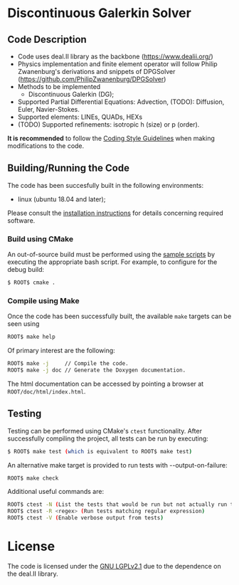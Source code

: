 # Discontinuous Galerkin Solver


## Code Description
- Code uses deal.II library as the backbone (https://www.dealii.org/)
- Physics implementation and finite element operator will follow Philip Zwanenburg's derivations and snippets of DPGSolver (https://github.com/PhilipZwanenburg/DPGSolver)
- Methods to be implemented
	- Discontinuous Galerkin (DG);
- Supported Partial Differential Equations: Advection, (TODO): Diffusion, Euler, Navier-Stokes.
- Supported elements: LINEs, QUADs, HEXs
- (TODO) Supported refinements: isotropic h (size) or p (order).

**It is recommended** to follow the [Coding Style Guidelines](STYLE.md) when making modifications to
the code.

## Building/Running the Code

The code has been succesfully built in the following environments:
- linux (ubuntu 18.04 and later);

Please consult the [installation instructions](INSTALL.md) for details concerning required software.

### Build using CMake

An out-of-source build must be performed using the [sample scripts](cmake/run) by executing the
appropriate bash script. For example, to configure for the debug build:
```sh
$ ROOT$ cmake .
```

### Compile using Make

Once the code has been successfully built, the available `make` targets can be seen using
```sh
ROOT$ make help
```

Of primary interest are the following:
```sh
ROOT$ make -j     // Compile the code.
ROOT$ make -j doc // Generate the Doxygen documentation.
```

The html documentation can be accessed by pointing a browser at `ROOT/doc/html/index.html`.

## Testing

Testing can be performed using CMake's `ctest` functionality. After successfully compiling the project, all tests can be
run by executing:
```sh
$ ROOT$ make test (which is equivalent to ROOT$ make test)
```

An alternative make target is provided to run tests with --output-on-failure:
```sh
ROOT$ make check
```

Additional useful commands are:
```sh
ROOT$ ctest -N (List the tests that would be run but not actually run them)
ROOT$ ctest -R <regex> (Run tests matching regular expression)
ROOT$ ctest -V (Enable verbose output from tests)
```

# License

The code is licensed under the [GNU LGPLv2.1](LICENSE.md) due to the dependence on the deal.II library.

